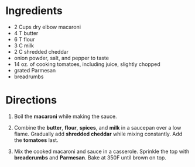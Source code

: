 Ingredients
===========

* 2 Cups dry elbow macaroni
* 4 T butter
* 6 T flour
* 3 C milk
* 2 C shredded cheddar
* onion powder, salt, and pepper to taste
* 14 oz. of cooking tomatoes, including juice, slightly chopped
* grated Parmesan
* breadrumbs

Directions
==========

1. Boil the **macaroni** while making the sauce.

2. Combine the **butter**, **flour**, **spices**, and **milk** in a
   saucepan over a low flame. Gradually add **shredded cheddar** while
   mixing constantly. Add the **tomatoes** last.

2. Mix the cooked macaroni and sauce in a casserole. Sprinkle the top with
   **breadcrumbs** and **Parmesan**. Bake at 350F until brown on top.

